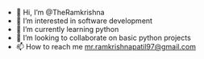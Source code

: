 - 👋 Hi, I’m @TheRamkrishna
- 👀 I’m interested in software development
- 🌱 I’m currently learning python
- 💞️ I’m looking to collaborate on basic python projects
- 📫 How to reach me mr.ramkrishnapatil97@gmail.com

<!---
TheRamkrishna/TheRamkrishna is a ✨ special ✨ repository because its `README.md` (this file) appears on your GitHub profile.
You can click the Preview link to take a look at your changes.
--->

